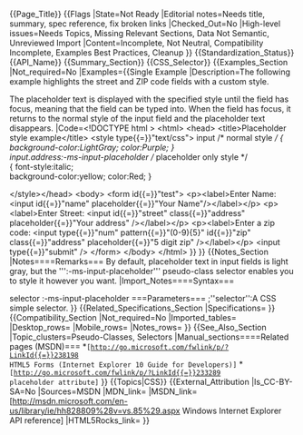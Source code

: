 {{Page_Title}}
{{Flags
|State=Not Ready
|Editorial notes=Needs title, summary, spec reference, fix broken links
|Checked_Out=No
|High-level issues=Needs Topics, Missing Relevant Sections, Data Not Semantic, Unreviewed Import
|Content=Incomplete, Not Neutral, Compatibility Incomplete, Examples Best Practices, Cleanup
}}
{{Standardization_Status}}
{{API_Name}}
{{Summary_Section}}
{{CSS_Selector}}
{{Examples_Section
|Not_required=No
|Examples={{Single Example
|Description=The following example highlights the street and ZIP code fields with a custom style.

The placeholder text is displayed with the specified style until the field has focus, meaning that the field can be typed into. When the field has focus, it returns to the normal style of the input field and the placeholder text disappears.
|Code=&lt;!DOCTYPE html &gt;
&lt;html&gt;
&lt;head&gt;
  &lt;title&gt;Placeholder style example&lt;/title&gt;
  &lt;style type{{=}}"text/css"&gt;
  input  /* normal style */
  {
    background-color:LightGray;
    color:Purple;
  }   
  input.address:-ms-input-placeholder /* placeholder only style */   
  {
    font-style:italic;        
    background-color:yellow;
    color:Red;
  }

  &lt;/style&gt;&lt;/head&gt;
&lt;body&gt;
  &lt;form id{{=}}"test"&gt;
    &lt;p&gt;&lt;label&gt;Enter Name: &lt;input id{{=}}"name" placeholder{{=}}"Your Name"/&gt;&lt;/label&gt;&lt;/p&gt;
    &lt;p&gt;&lt;label&gt;Enter Street: &lt;input id{{=}}"street" class{{=}}"address" 
placeholder{{=}}"Your address" /&gt;&lt;/label&gt;&lt;/p&gt;
    &lt;p&gt;&lt;label&gt;Enter a zip code: &lt;input type{{=}}"num" pattern{{=}}"(0-9){5}" 
id{{=}}"zip" class{{=}}"address" placeholder{{=}}"5 digit zip" /&gt;&lt;/label&gt;&lt;/p&gt;
    &lt;input type{{=}}"submit" /&gt;
  &lt;/form&gt;
&lt;/body&gt;
&lt;/html&gt;
}}
}}
{{Notes_Section
|Notes====Remarks===
By default, placeholder text in input fields is light gray, but the ''':-ms-input-placeholder''' pseudo-class selector enables you to style it however you want.
|Import_Notes====Syntax===

selector
:-ms-input-placeholder
===Parameters===
;''selector'':A CSS simple selector.
}}
{{Related_Specifications_Section
|Specifications=
}}
{{Compatibility_Section
|Not_required=No
|Imported_tables=
|Desktop_rows=
|Mobile_rows=
|Notes_rows=
}}
{{See_Also_Section
|Topic_clusters=Pseudo-Classes, Selectors
|Manual_sections====Related pages (MSDN)===
*<code>[http://go.microsoft.com/fwlink/p/?LinkId{{=}}238198 HTML5 Forms (Internet Explorer 10 Guide for Developers)]</code>
*<code>[http://go.microsoft.com/fwlink/p/?LinkId{{=}}233289 placeholder attribute]</code>
}}
{{Topics|CSS}}
{{External_Attribution
|Is_CC-BY-SA=No
|Sources=MSDN
|MDN_link=
|MSDN_link=[http://msdn.microsoft.com/en-us/library/ie/hh828809%28v=vs.85%29.aspx Windows Internet Explorer API reference]
|HTML5Rocks_link=
}}